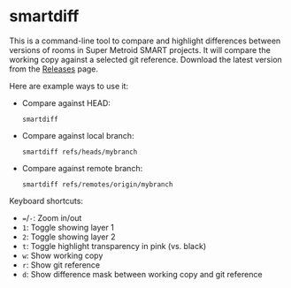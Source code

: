 # smartdiff

This is a command-line tool to compare and highlight differences between versions of rooms in Super Metroid SMART projects. It will compare the working copy against a selected git reference. Download the latest version from the [Releases](https://github.com/blkerby/smartdiff/releases) page.

Here are example ways to use it:

- Compare against HEAD: 

  ```smartdiff```

- Compare against local branch: 

  ```smartdiff refs/heads/mybranch```

- Compare against remote branch: 

  ```smartdiff refs/remotes/origin/mybranch```

Keyboard shortcuts:
- `=`/`-`: Zoom in/out
- `1`: Toggle showing layer 1
- `2`: Toggle showing layer 2
- `t`: Toggle highlight transparency in pink (vs. black)
- `w`: Show working copy
- `r`: Show git reference
- `d`: Show difference mask between working copy and git reference


